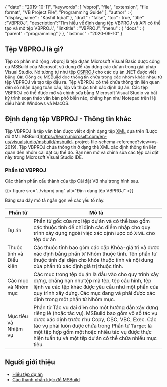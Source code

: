 {
  "date" : "2019-10-11",
  "keywords" :[ "vbproj", "file", "extension", "file format", "VB Project File", "Programming Guide" ],
  "author" : {
    "display_name" : "Kashif Iqbal"
},
  "draft" : "false",
  "toc" : true,
  "title" :"VBPROJ",
  "description":"Tìm hiểu về định dạng tệp VBPROJ và API có thể tạo và mở tệp VBPROJ.",
  "linktitle" : "VBPROJ",
  "menu" : {
    "docs" : {
      "parent" : "programming"
}
},
  "lastmod" : "2020-09-10"
}

## Tệp VBPROJ là gì?

Tệp có phần mở rộng .vbproj là tệp dự án Microsoft Visual Basic được công cụ MSBuild của Microsoft sử dụng để xây dựng các dự án trong giải pháp Visual Studio. Nó tương tự như tệp [CSPROJ](/vi/programming/csproj/) cho các dự án .NET được viết bằng [C#](/vi/programming/cs/). Công cụ MSBuild đọc thông tin chứa trong các nhóm khác nhau từ tệp VBPROJ và tạo tệp đầu ra. Tệp VBPROJ có thể chứa thông tin liên quan đến số nhận dạng toàn cầu, lớp và thuộc tính xác định dự án. Các tệp VBPROJ có thể được mở và chỉnh sửa bằng Microsoft Visual Studio và bất kỳ trình soạn thảo văn bản phổ biến nào, chẳng hạn như Notepad trên Hệ điều hành Windows và MacOS.

## Định dạng tệp VBPROJ - Thông tin khác

Tệp VBPROJ là tệp văn bản được viết ở định dạng tệp [XML](/vi/web/xml/) dựa trên [Lược đồ XML MSBuild](https://learn.microsoft.com/en-us/visualstudio/msbuild/msbuild- project-file-schema-reference?view=vs-2019). Tệp VBPROJ chứa thông tin ở dạng thẻ XML xác định thông tin liên quan đến nhóm cài đặt cụ thể đó. Bạn nên mở và chỉnh sửa các tệp cài đặt này trong Microsoft Visual Studio IDE.

### Phần tử VBPROJ

Các thành phần cấu thành của tệp Cài đặt VB như trong hình sau.

{{< figure src="../vbproj.png" alt="Định dạng tệp VBPROJ" >}}

Bảng sau đây mô tả ngắn gọn về các yếu tố này.

|Phần tử|Mô tả|
---|---|
|Dự án| Phần tử gốc của mọi tệp dự án và có thể bao gồm các thuộc tính để chỉ định các điểm nhập cho quy trình xây dựng ngoài việc xác định lược đồ XML cho tệp dự án|
|Thuộc tính và Điều kiện| Các thuộc tính bao gồm các cặp Khóa-giá trị và được xác định bằng phần tử Nhóm thuộc tính. Tên phần tử thuộc tính đại diện cho khóa thuộc tính và nội dung của phần tử xác định giá trị thuộc tính.|
|Các mục và Nhóm mục|Các mục trong tệp dự án là đầu vào cho quy trình xây dựng, chẳng hạn như tệp mã tệp, tệp cấu hình, tệp lệnh và các tệp khác được yêu cầu như một phần của quy trình xây dựng. Các mục đang và phải được xác định trong một phần tử Nhóm mục.|
|Mục tiêu và Nhiệm vụ| Phần tử Tác vụ đại diện cho một hướng dẫn xây dựng riêng lẻ (hoặc tác vụ). MSBuild bao gồm vô số tác vụ được xác định trước như Copy, CSC, VBC, Exec. Các tác vụ phải luôn được chứa trong Phần tử `Target` là một tập hợp gồm một hoặc nhiều tác vụ được thực hiện tuần tự và một tệp dự án có thể chứa nhiều mục tiêu.|

## Người giới thiệu

* [Hiểu tệp dự án](https://learn.microsoft.com/en-us/aspnet/web-forms/overview/deployment/web-deployment-in-the-enterprise/understanding-the-project-file)
* [Các thành phần lược đồ MSBuild](https://learn.microsoft.com/en-us/visualstudio/msbuild/msbuild-project-file-schema-reference?view=vs-2019)

